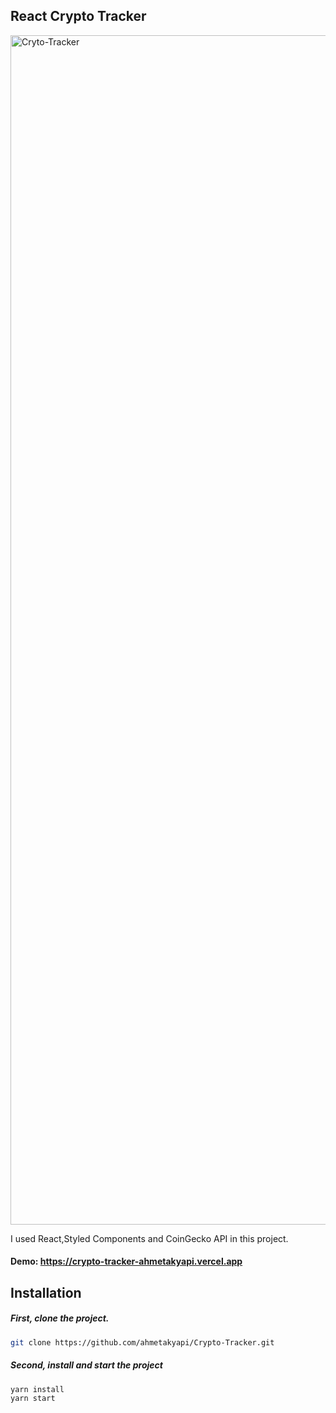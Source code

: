 ## React Crypto Tracker


<img width="1903" alt="Cryto-Tracker" src="https://user-images.githubusercontent.com/71101248/121177805-847dfa00-c866-11eb-8c93-eeedb46d8694.png">

I used React,Styled Components and CoinGecko API in this project.

#### Demo: https://crypto-tracker-ahmetakyapi.vercel.app

## Installation

##### First, clone the project.

```bash
git clone https://github.com/ahmetakyapi/Crypto-Tracker.git
```
##### Second, install and start the project
```bash
yarn install
yarn start
```

